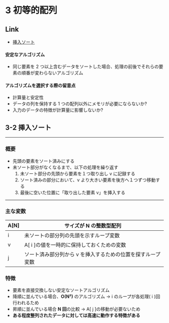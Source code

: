 # 3 初等的配列

## Link

- [挿入ソート](#3-2挿入ソート)

#### 安定なアルゴリズム

- 同じ要素を 2 つ以上含むデータをソートした場合、処理の前後でそれらの要素の順番が変わらないアルゴリズム

#### アルゴリズムを選択する際の留意点

- 計算量と安定性
- データの列を保持する 1 つの配列以外にメモリが必要にならないか?
- 入力のデータの特徴が計算量に影響しないか?

## 3-2 挿入ソート

---

### 概要

- 先頭の要素をソート済みにする
- 未ソート部分がなくなるまで、以下の処理を繰り返す
  1. 未ソート部分の先頭から要素を１つ取り出し v に記録する
  1. ソート済みの部分において、v より大きい要素を後方へ１つずつ移動する
  1. 最後に空いた位置に「取り出した要素 v」を挿入する

---

### 主な変数

| A[N] | サイズが N の整数型配列                                     |
| ---- | ----------------------------------------------------------- |
| i    | 未ソートの部分列の先頭を示すループ変数                      |
| v    | A[ i ]の値を一時的に保持しておくための変数                  |
| j    | ソート済み部分列から v を挿入するための位置を探すループ変数 |

### 特徴

- 要素を直接交換しない安定なソートアルゴリズム
- 降順に並んでいる場合、**O(N²)** のアルゴリズム
  → i のループが各処理( i )回行われるため
- 昇順に並んでいる場合 **N 回**の比較
  → A[ j ]の移動が必要ないため
- **ある程度整列されたデータに対しては高速に動作する特徴がある**
